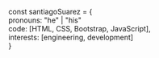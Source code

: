 const santiagoSuarez = {    
pronouns: "he" | "his"  
code: [HTML, CSS, Bootstrap, JavaScript],   
interests: [engineering, development]   
}
